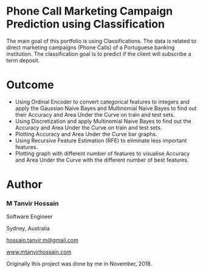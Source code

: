 # Phone Call Marketing Campaign Prediction using Classification
The main goal of this portfolio is using Classifications. The data is related to direct marketing campaigns (Phone Calls) of a Portuguese banking institution. The classification goal is to predict if the client will subscribe a term deposit.

# Outcome
* Using Ordinal Encoder to convert categorical features to integers and apply the Gaussian Naive Bayes and Multinomial Naive Bayes to find out their Accuracy and Area Under the Curve on train and test sets.
* Using Discretization and apply Multinomial Naive Bayes to find out the Accuracy and Area Under the Curve on train and test sets.
* Plotting Accuracy and Area Under the Curve bar graphs.
* Using Recursive Feature Estimation (RFE) to eliminate less important features.
* Plotting graph with different number of features to visualise Accuracy and Area Under the Curve with the different number of best features.

# Author
### M Tanvir Hossain

Software Engineer

Sydney, Australia

hossain.tanvir.m@gmail.com

www.mtanvirhossain.com

Originally this project was done by me in November, 2018. 
